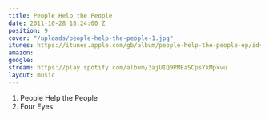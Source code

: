 ```yaml
---
title: People Help the People
date: 2011-10-28 18:24:00 Z
position: 9
cover: "/uploads/people-help-the-people-1.jpg"
itunes: https://itunes.apple.com/gb/album/people-help-the-people-ep/id473981658
amazon: 
google: 
stream: https://play.spotify.com/album/3ajUIQ9PMEaSCpsYkMpxvu
layout: music
---
```


1. People Help the People  
1. Four Eyes